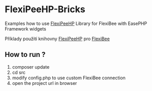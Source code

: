 # FlexiPeeHP-Bricks

Examples how to use [FlexiPeeHP](https://github.com/Spoje-NET/FlexiPeeHP) Library for FlexiBee with EasePHP Framework widgets

Příklady použití knihovny [FlexiPeeHP](https://github.com/Spoje-NET/FlexiPeeHP) pro [FlexiBee](https://flexibee.eu/)


How to run ?
------------

1) composer update
2) cd src
3) modify config.php to use custom FlexiBee connection
4) open the project url in browser


